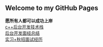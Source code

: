 ## Welcome to my GitHub Pages 
**愿所有人都可以成功上岸**  
[c++后台开发技术栈](https://github.com/EricOo0/zhifengwei.blog/blob/main/c%2B%2B后台开发技术栈.md)  
[后台开发面经总结](https://github.com/EricOo0/2022_prepare_recruit/blob/main/%E5%90%8E%E5%8F%B0%E5%BC%80%E5%8F%91%E9%9D%A2%E8%AF%95%E9%A2%98%E6%95%B4%E7%90%86.md)  
[实习+秋招面试经历](https://github.com/EricOo0/zhifengwei.blog/blob/main/22实习秋招面试记录.md)  






